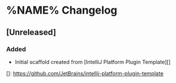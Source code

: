 <!-- Keep a Changelog guide -> https://keepachangelog.com -->

# %NAME% Changelog

## [Unreleased]
### Added
- Initial scaffold created from [IntelliJ Platform Plugin Template][]

[]: https://github.com/JetBrains/intellij-platform-plugin-template